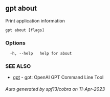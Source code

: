 ## gpt about

Print application information

```
gpt about [flags]
```

### Options

```
  -h, --help   help for about
```

### SEE ALSO

* [gpt](gpt.md)	 - gpt: OpenAI GPT Command Line Tool

###### Auto generated by spf13/cobra on 11-Apr-2023
